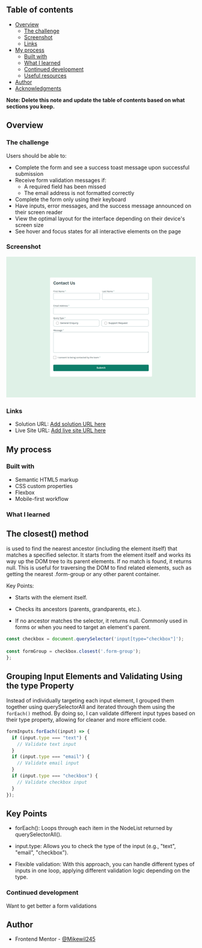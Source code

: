 ## Table of contents

- [Overview](#overview)
  - [The challenge](#the-challenge)
  - [Screenshot](#screenshot)
  - [Links](#links)
- [My process](#my-process)
  - [Built with](#built-with)
  - [What I learned](#what-i-learned)
  - [Continued development](#continued-development)
  - [Useful resources](#useful-resources)
- [Author](#author)
- [Acknowledgments](#acknowledgments)

**Note: Delete this note and update the table of contents based on what sections you keep.**

## Overview

### The challenge

Users should be able to:

- Complete the form and see a success toast message upon successful submission
- Receive form validation messages if:
  - A required field has been missed
  - The email address is not formatted correctly
- Complete the form only using their keyboard
- Have inputs, error messages, and the success message announced on their screen reader
- View the optimal layout for the interface depending on their device's screen size
- See hover and focus states for all interactive elements on the page

### Screenshot

![](./screencapture-127-0-0-1-5500-index-html-2024-12-19-03_18_48.png)

### Links

- Solution URL: [Add solution URL here](https://your-solution-url.com)
- Live Site URL: [Add live site URL here](https://your-live-site-url.com)

## My process

### Built with

- Semantic HTML5 markup
- CSS custom properties
- Flexbox
- Mobile-first workflow

### What I learned

## The closest() method

is used to find the nearest ancestor (including the element itself) that matches a specified selector. It starts from the element itself and works its way up the DOM tree to its parent elements. If no match is found, it returns null. This is useful for traversing the DOM to find related elements, such as getting the nearest .form-group or any other parent container.

Key Points:

- Starts with the element itself.

- Checks its ancestors (parents, grandparents, etc.).
- If no ancestor matches the selector, it returns null.
  Commonly used in forms or when you need to target an element's parent.

```js
const checkbox = document.querySelector('input[type="checkbox"]');

const formGroup = checkbox.closest('.form-group');
};
```

##

## Grouping Input Elements and Validating Using the type Property

Instead of individually targeting each input element, I grouped them together using querySelectorAll and iterated through them using the `forEach()` method. By doing so, I can validate different input types based on their type property, allowing for cleaner and more efficient code.

```js
formInputs.forEach((input) => {
  if (input.type === "text") {
    // Validate text input
  }
  if (input.type === "email") {
    // Validate email input
  }
  if (input.type === "checkbox") {
    // Validate checkbox input
  }
});
```

## Key Points

- forEach(): Loops through each item in the NodeList returned by querySelectorAll().

- input.type: Allows you to check the type of the input (e.g., "text", "email", "checkbox").

- Flexible validation: With this approach, you can handle different types of inputs in one loop, applying different validation logic depending on the type.

### Continued development

Want to get better a form validations

## Author

- Frontend Mentor - [@Mikewil245](https://www.frontendmentor.io/profile/mikewil245)

